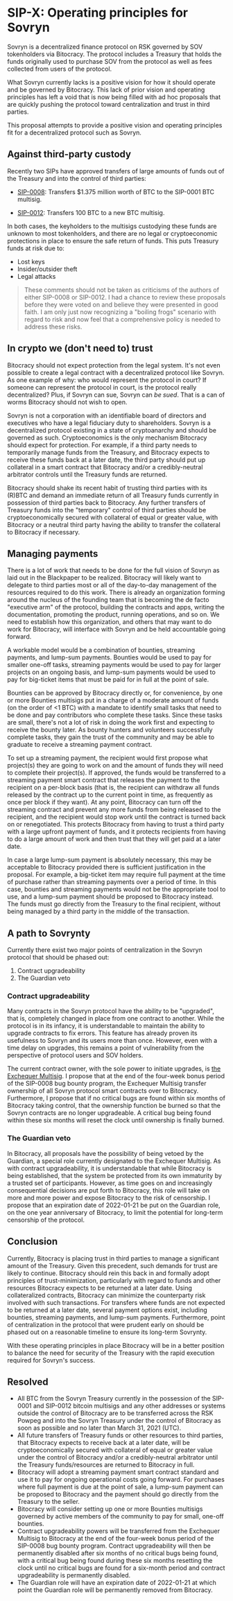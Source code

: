 # SIP-X: Operating principles for Sovryn

Sovryn is a decentralized finance protocol on RSK governed by SOV tokenholders via Bitocracy. The protocol includes a Treasury that holds the funds originally used to purchase SOV from the protocol as well as fees collected from users of the protocol.

What Sovryn currently lacks is a positive vision for how it should operate and be governed by Bitocracy. This lack of prior vision and operating principles has left a void that is now being filled with ad hoc proposals that are quickly pushing the protocol toward centralization and trust in third parties.

This proposal attempts to provide a positive vision and operating principles fit for a decentralized protocol such as Sovryn.

## Against third-party custody
Recently two SIPs have approved transfers of large amounts of funds out of the Treasury and into the control of third parties:

- [SIP-0008](https://github.com/DistributedCollective/SIPS/blob/main/SIP-0008.md): Transfers $1.375 million worth of BTC to the SIP-0001 BTC multisig.

- [SIP-0012](https://github.com/DistributedCollective/SIPS/blob/main/SIP-0012.md): Transfers 100 BTC to a new BTC multisig.

In both cases, the keyholders to the multisigs custodying these funds are unknown to most tokenholders, and there are no legal or cryptoeconomic protections in place to ensure the safe return of funds. This puts Treasury funds at risk due to:

- Lost keys
- Insider/outsider theft
- Legal attacks

> These comments should not be taken as criticisms of the authors of either SIP-0008 or SIP-0012. I had a chance to review these proposals before they were voted on and believe they were presented in good faith. I am only just now recognizing a "boiling frogs" scenario with regard to risk and now feel that a comprehensive policy is needed to address these risks.

## In crypto we (don't need to) trust

Bitocracy should not expect protection from the legal system. It's not even possible to create a legal contract with a decentralized protocol like Sovryn. As one example of why: who would represent the protocol in court? If someone can represent the protocol in court, is the protocol really decentralized? Plus, if Sovryn can sue, Sovryn can _be sued_. That is a can of worms Bitocracy should not wish to open.

Sovryn is not a corporation with an identifiable board of directors and executives who have a legal fiduciary duty to shareholders. Sovryn is a decentralized protocol existing in a state of cryptoanarchy and should be governed as such. Cryptoeconomics is the only mechanism Bitocracy should expect for protection. For example, if a third party needs to temporarily manage funds from the Treasury, and Bitocracy expects to receive these funds back at a later date, the third party should put up collateral in a smart contract that Bitocracy and/or a credibly-neutral arbitrator controls until the Treasury funds are returned.

Bitocracy should shake its recent habit of trusting third parties with its (R)BTC and demand an immediate return of all Treasury funds currently in possession of third parties back to Bitocracy. Any further transfers of Treasury funds into the "temporary" control of third parties should be cryptoeconomically secured with collateral of equal or greater value, with Bitocracy or a neutral third party having the ability to transfer the collateral to Bitocracy if necessary.

## Managing payments

There is a lot of work that needs to be done for the full vision of Sovryn as laid out in the Blackpaper to be realized. Bitocracy will likely want to delegate to third parties most or all of the day-to-day management of the resources required to do this work. There is already an organization forming around the nucleus of the founding team that is becoming the de facto "executive arm" of the protocol, building the contracts and apps, writing the documentation, promoting the product, running operations, and so on. We need to establish how this organization, and others that may want to do work for Bitocracy, will interface with Sovryn and be held accountable going forward.

A workable model would be a combination of bounties, streaming payments, and lump-sum payments. Bounties would be used to pay for smaller one-off tasks, streaming payments would be used to pay for larger projects on an ongoing basis, and lump-sum payments would be used to pay for big-ticket items that must be paid for in full at the point of sale.

Bounties can be approved by Bitocracy directly or, for convenience, by one or more Bounties multisigs put in a charge of a moderate amount of funds (on the order of <1 BTC) with a mandate to identify small tasks that need to be done and pay contributors who complete these tasks. Since these tasks are small, there's not a lot of risk in doing the work first and expecting to receive the bounty later. As bounty hunters and volunteers successfully complete tasks, they gain the trust of the community and may be able to graduate to receive a streaming payment contract.

To set up a streaming payment, the recipient would first propose what project(s) they are going to work on and the amount of funds they will need to complete their project(s). If approved, the funds would be transferred to a streaming payment smart contract that releases the payment to the recipient on a per-block basis (that is, the recipient can withdraw all funds released by the contract up to the current point in time, as frequently as once per block if they want). At any point, Bitocracy can turn off the streaming contract and prevent any more funds from being released to the recipient, and the recipient would stop work until the contract is turned back on or renegotiated. This protects Bitocracy from having to trust a third party with a large upfront payment of funds, and it protects recipients from having to do a large amount of work and then trust that they will get paid at a later date.

In case a large lump-sum payment is absolutely necessary, this may be acceptable to Bitocracy provided there is sufficient justification in the proposal. For example, a big-ticket item may require full payment at the time of purchase rather than streaming payments over a period of time. In this case, bounties and streaming payments would not be the appropriate tool to use, and a lump-sum payment should be proposed to Bitocracy instead. The funds must go directly from the Treasury to the final recipient, without being managed by a third party in the middle of the transaction.

## A path to Sovrynty

Currently there exist two major points of centralization in the Sovryn protocol that should be phased out:
1. Contract upgradeability  
2. The Guardian veto

### Contract upgradeability
Many contracts in the Sovryn protocol have the ability to be "upgraded", that is, completely changed in place from one contract to another. While the protocol is in its infancy, it is understandable to maintain the ability to upgrade contracts to fix errors. This feature has already proven its usefulness to Sovryn and its users more than once. However, even with a time delay on upgrades, this remains a point of vulnerability from the perspective of protocol users and SOV holders.

The current contract owner, with the sole power to initiate upgrades, is [the Exchequer Multisig](https://github.com/DistributedCollective/SIPS/blob/main/SIP-0007.md). I propose that at the end of the four-week bonus period of the SIP-0008 bug bounty program, the Exchequer Multisig transfer ownership of all Sovryn protocol smart contracts over to Bitocracy. Furthermore, I propose that if no critical bugs are found within six months of Bitocracy taking control, that the ownership function be burned so that the Sovryn contracts are no longer upgradeable. A critical bug being found within these six months will reset the clock until ownership is finally burned.

### The Guardian veto
In Bitocracy, all proposals have the possibility of being vetoed by the Guardian, a special role currently designated to the Exchequer Multisig. As with contract upgradeability, it is understandable that while Bitocracy is being established, that the system be protected from its own immaturity by a trusted set of participants. However, as time goes on and increasingly consequential decisions are put forth to Bitocracy, this role will take on more and more power and expose Bitocracy to the risk of censorship. I propose that an expiration date of 2022-01-21 be put on the Guardian role, on the one year anniversary of Bitocracy, to limit the potential for long-term censorship of the protocol.

## Conclusion

Currently, Bitocracy is placing trust in third parties to manage a significant amount of the Treasury. Given this precedent, such demands for trust are likely to continue. Bitocracy should rein this back in and formally adopt principles of trust-minimization, particularly with regard to funds and other resources Bitocracy expects to be returned at a later date. Using collateralized contracts, Bitocracy can minimize the counterparty risk involved with such transactions. For transfers where funds are not expected to be returned at a later date, several payment options exist, including bounties, streaming payments, and lump-sum payments. Furthermore, point of centralization in the protocol that were prudent early on should be phased out on a reasonable timeline to ensure its long-term Sovrynty.

With these operating principles in place Bitocracy will be in a better position to balance the need for security of the Treasury with the rapid execution required for Sovryn's success.

## Resolved

- All BTC from the Sovryn Treasury currently in the possession of the SIP-0001 and SIP-0012 bitcoin multisigs and any other addresses or systems outside the control of Bitocracy are to be transferred across the RSK Powpeg and into the Sovryn Treasury under the control of Bitocracy as soon as possible and no later than March 31, 2021 (UTC).
- All future transfers of Treasury funds or other resources to third parties, that Bitocracy expects to receive back at a later date, will be cryptoeconomically secured with collateral of equal or greater value under the control of Bitocracy and/or a credibly-neutral arbitrator until the Treasury funds/resources are returned to Bitocracy in full.
- Bitocracy will adopt a streaming payment smart contract standard and use it to pay for ongoing operational costs going forward. For purchases where full payment is due at the point of sale, a lump-sum payment can be proposed to Bitocracy and the payment should go directly from the Treasury to the seller.
- Bitocracy will consider setting up one or more Bounties multisigs governed by active members of the community to pay for small, one-off bounties.
- Contract upgradeability powers will be transferred from the Exchequer Multisig to Bitocracy at the end of the four-week bonus period of the SIP-0008 bug bounty program. Contract upgradeability will then be permanently disabled after six months of no critical bugs being found, with a critical bug being found during these six months resetting the clock until no critical bugs are found for a six-month period and contract upgradeability is permanently disabled.
- The Guardian role will have an expiration date of 2022-01-21 at which point the Guardian role will be permanently removed from Bitocracy.

